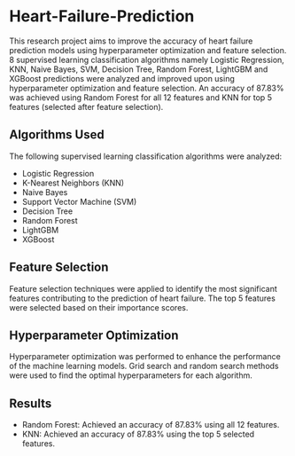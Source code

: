 # Heart-Failure-Prediction
This research project aims to improve the accuracy of heart failure prediction models using hyperparameter optimization and feature selection. 8 supervised learning classification algorithms namely Logistic Regression, KNN, Naive Bayes, SVM, Decision Tree, Random Forest, LightGBM and XGBoost predictions were analyzed and improved upon using hyperparameter optimization and feature selection. An accuracy of 87.83% was achieved using Random Forest for all 12 features and KNN for top 5 features (selected after feature selection).

## Algorithms Used
The following supervised learning classification algorithms were analyzed:
- Logistic Regression
- K-Nearest Neighbors (KNN)
- Naive Bayes
- Support Vector Machine (SVM)
- Decision Tree
- Random Forest
- LightGBM
- XGBoost

## Feature Selection
Feature selection techniques were applied to identify the most significant features contributing to the prediction of heart failure. The top 5 features were selected based on their importance scores.

## Hyperparameter Optimization
Hyperparameter optimization was performed to enhance the performance of the machine learning models. Grid search and random search methods were used to find the optimal hyperparameters for each algorithm.

## Results
- Random Forest: Achieved an accuracy of 87.83% using all 12 features.
- KNN: Achieved an accuracy of 87.83% using the top 5 selected features.
